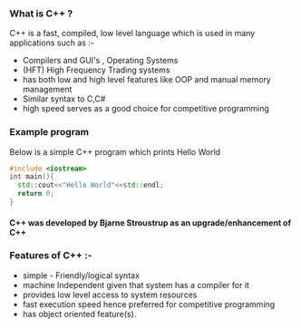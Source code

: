 ### What is C++ ?

C++ is a fast, compiled, low level language which is used in many applications such as :-
* Compilers and GUI's , Operating Systems
* (HFT) High Frequency Trading systems
* has both low and high level features like OOP and manual memory management
* Similar syntax to C,C#
* high speed serves as a good choice for competitive programming

### Example program 

Below is a simple C++ program which prints Hello World

``` cpp
#include <iostream>
int main(){
  std::cout<<"Hello World"<<std::endl;
  return 0;
}
```
#### C++ was developed by Bjarne Stroustrup as an upgrade/enhancement of C++
### Features of C++ :-
* simple - Friendly/logical syntax
* machine Independent given that system has a compiler for it
* provides low level access to system resources
* fast execution speed hence preferred for competitive programming
* has object oriented feature(s).

  



